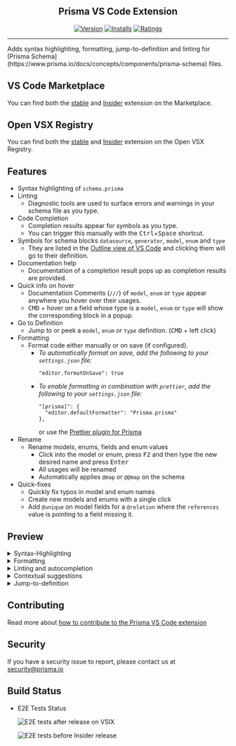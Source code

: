 <h2 align="center">Prisma VS Code Extension</h2>
<div align="center">

[![Version](https://vsmarketplacebadge.apphb.com/version/prisma.Prisma.svg)](https://marketplace.visualstudio.com/items?itemName=Prisma.prisma)
[![Installs](https://vsmarketplacebadge.apphb.com/installs/prisma.Prisma.svg)](https://marketplace.visualstudio.com/items?itemName=Prisma.prisma)
[![Ratings](https://vsmarketplacebadge.apphb.com/rating/prisma.Prisma.svg)](https://marketplace.visualstudio.com/items?itemName=Prisma.prisma)

</div>
<hr>
Adds syntax highlighting, formatting, jump-to-definition and linting for [Prisma Schema](https://www.prisma.io/docs/concepts/components/prisma-schema) files.

## VS Code Marketplace

You can find both the [stable](https://marketplace.visualstudio.com/items?itemName=Prisma.prisma) and [Insider](https://marketplace.visualstudio.com/items?itemName=Prisma.prisma-insider) extension on the Marketplace.

## Open VSX Registry

You can find both the [stable](https://open-vsx.org/extension/Prisma/prisma) and [Insider](https://open-vsx.org/extension/Prisma/prisma-insider) extension on the Open VSX Registry.

## Features

- Syntax highlighting of `schema.prisma`
- Linting
  - Diagnostic tools are used to surface errors and warnings in your schema file as you type.
- Code Completion
  - Completion results appear for symbols as you type.
  - You can trigger this manually with the <kbd>Ctrl</kbd>+<kbd>Space</kbd> shortcut.
- Symbols for schema blocks `datasource`, `generator`, `model`, `enum` and `type`
  - They are listed in the [Outline view of VS Code](https://code.visualstudio.com/docs/getstarted/userinterface#_outline-view) and clicking them will go to their definition.
- Documentation help
  - Documentation of a completion result pops up as completion results are provided.
- Quick info on hover
  - Documentation Comments (`///`) of `model`, `enum` or `type` appear anywhere you hover over their usages.
  - <kbd>CMD</kbd> + hover on a field whose type is a `model`, `enum` or `type` will show the corresponding block in a popup.
- Go to Definition
  - Jump to or peek a `model`, `enum` or `type` definition. (<kbd>CMD</kbd> + left click)
- Formatting
  - Format code either manually or on save (if configured).
    - _To automatically format on save, add the following to your `settings.json` file:_
      ```
      "editor.formatOnSave": true
      ```
    - _To enable formatting in combination with `prettier`, add the following to your `settings.json` file:_
      ```
      "[prisma]": {
        "editor.defaultFormatter": "Prisma.prisma"
      },
      ```
      or use the [Prettier plugin for Prisma](https://github.com/umidbekk/prettier-plugin-prisma)
- Rename
  - Rename models, enums, fields and enum values
    - Click into the model or enum, press <kbd>F2</kbd> and then type the new desired name and press <kbd>Enter</kbd>
    - All usages will be renamed
    - Automatically applies `@map` or `@@map` on the schema
- Quick-fixes
  - Quickly fix typos in model and enum names
  - Create new models and enums with a single click
  - Add `@unique` on model fields for a `@relation` where the `references` value is pointing to a field missing it.

## Preview

<details>
  <summary>Syntax-Highlighting</summary>

Syntax highlighting eases visual comprehension of the Prisma schema.
![Preview Schema](https://user-images.githubusercontent.com/1328733/147264843-fc32c2aa-7490-4e49-9478-abc16cbd0682.png)

</details>
<details>
  <summary>Formatting</summary>

Formatting ensures consistent indentation of your models for better readability.
![Formatting](https://user-images.githubusercontent.com/1328733/147264852-849cb539-9bdc-4916-9d0f-483536061f7c.gif)

</details>
<details>
  <summary>Linting and autocompletion</summary>

Linting shows inline errors in the schema, and autocompletion assists in defining the correct type.
![Linting and autocompletion](https://user-images.githubusercontent.com/1328733/147265321-2e1956ec-9f57-4ff3-9493-8163a727308d.gif)

</details>
<details>
  <summary>Contextual suggestions</summary>

Contextual suggestions assist in defining field types, models, and relations while formatting automatically defines back relations.
![Contextual suggestions](https://user-images.githubusercontent.com/1328733/147265323-4eb397b4-acda-4c78-9f27-1230d7ea4603.gif)

</details>
<details>
  <summary>Jump-to-definition</summary>

Easily navigate definitions, i.e. models in the Prisma schema.

![Jump-to-definition](https://user-images.githubusercontent.com/1328733/147265315-838cd63c-e0c6-485c-aec9-1b1707291719.gif)

</details>

## Contributing

Read more about [how to contribute to the Prisma VS Code extension](./CONTRIBUTING.md)

## Security

If you have a security issue to report, please contact us at [security@prisma.io](mailto:security@prisma.io?subject=[GitHub]%20Prisma%202%20Security%20Report%20VSCode)

## Build Status

- E2E Tests Status

  ![E2E tests after release on VSIX](https://github.com/prisma/language-tools/workflows/E2E%20tests%20after%20release%20on%20VSIX/badge.svg?branch=main)

  ![E2E tests before Insider release](https://github.com/prisma/language-tools/workflows/5.%20Integration%20tests%20in%20VSCode%20folder%20with%20published%20LS/badge.svg?branch=main)
